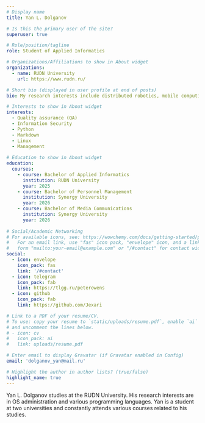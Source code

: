 ```yaml
---
# Display name
title: Yan L. Dolganov

# Is this the primary user of the site?
superuser: true

# Role/position/tagline
role: Student of Applied Informatics

# Organizations/Affiliations to show in About widget
organizations:
  - name: RUDN University
    url: https://www.rudn.ru/

# Short bio (displayed in user profile at end of posts)
bio: My research interests include distributed robotics, mobile computing and programmable matter.

# Interests to show in About widget
interests:
  - Quality assurance (QA)
  - Information Security
  - Python 
  - Markdown
  - Linux
  - Management
  
# Education to show in About widget
education:
  courses:
    - course: Bachelor of Applied Informatics
      institution: RUDN University
      year: 2025
    - course: Bachelor of Personnel Management
      institution: Synergy University
      year: 2026
    - course: Bachelor of Media Communications
      institution: Synergy University
      year: 2026
 
# Social/Academic Networking
# For available icons, see: https://wowchemy.com/docs/getting-started/page-builder/#icons
#   For an email link, use "fas" icon pack, "envelope" icon, and a link in the
#   form "mailto:your-email@example.com" or "/#contact" for contact widget.
social:
  - icon: envelope
    icon_pack: fas
    link: '/#contact'
  - icon: telegram
    icon_pack: fab
    link: https://tlgg.ru/peterowens
  - icon: github
    icon_pack: fab
    link: https://github.com/Jexari

# Link to a PDF of your resume/CV.
# To use: copy your resume to `static/uploads/resume.pdf`, enable `ai` icons in `params.toml`,
# and uncomment the lines below.
# - icon: cv
#   icon_pack: ai
#   link: uploads/resume.pdf

# Enter email to display Gravatar (if Gravatar enabled in Config)
email: 'dolganov_yan@mail.ru'

# Highlight the author in author lists? (true/false)
highlight_name: true
---
```


Yan L. Dolganov studies at the RUDN University. His research interests are in OS administration and various programming languages. Yan is a student at two universities and constantly attends various courses related to his studies.

